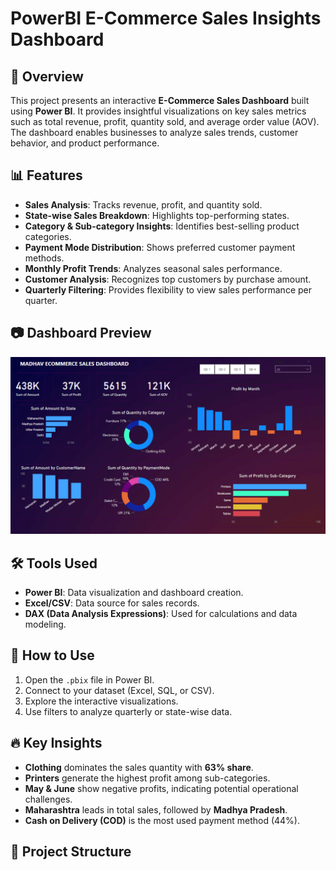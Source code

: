 # PowerBI E-Commerce Sales Insights Dashboard

## 📌 Overview
This project presents an interactive **E-Commerce Sales Dashboard** built using **Power BI**. It provides insightful visualizations on key sales metrics such as total revenue, profit, quantity sold, and average order value (AOV). The dashboard enables businesses to analyze sales trends, customer behavior, and product performance.

## 📊 Features
- **Sales Analysis**: Tracks revenue, profit, and quantity sold.
- **State-wise Sales Breakdown**: Highlights top-performing states.
- **Category & Sub-category Insights**: Identifies best-selling product categories.
- **Payment Mode Distribution**: Shows preferred customer payment methods.
- **Monthly Profit Trends**: Analyzes seasonal sales performance.
- **Customer Analysis**: Recognizes top customers by purchase amount.
- **Quarterly Filtering**: Provides flexibility to view sales performance per quarter.

## 📷 Dashboard Preview
![E-Commerce Sales Dashboard](sales_dashboard.png)

## 🛠 Tools Used
- **Power BI**: Data visualization and dashboard creation.
- **Excel/CSV**: Data source for sales records.
- **DAX (Data Analysis Expressions)**: Used for calculations and data modeling.

## 📌 How to Use
1. Open the `.pbix` file in Power BI.
2. Connect to your dataset (Excel, SQL, or CSV).
3. Explore the interactive visualizations.
4. Use filters to analyze quarterly or state-wise data.

## 🔥 Key Insights
- **Clothing** dominates the sales quantity with **63% share**.
- **Printers** generate the highest profit among sub-categories.
- **May & June** show negative profits, indicating potential operational challenges.
- **Maharashtra** leads in total sales, followed by **Madhya Pradesh**.
- **Cash on Delivery (COD)** is the most used payment method (44%).

## 📂 Project Structure
